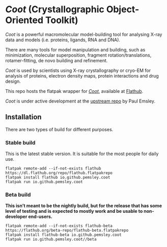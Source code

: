 # _Coot_ (Crystallographic Object-Oriented Toolkit)
_Coot_ is a powerful macromolecular model-building tool for analysing X-ray data and models (i.e. proteins, ligands, RNA and DNA). 

There are many tools for model manipulation and building, such as minimization, molecular superposition, fragment rotation/translations, rotamer-fitting, de novo building and refinement.

_Coot_ is used by scientists using X-ray crystallography or cryo-EM for analysis of proteins, electron density maps, protein interactions and drug design.

This repo hosts the flatpak wrapper for [_Coot_](https://www2.mrc-lmb.cam.ac.uk/personal/pemsley/coot/), available at [Flathub](https://flathub.org/ja/apps/io.github.pemsley.coot).

_Coot_ is under active development at the [upstream repo](https://github.com/pemsley/coot) by Paul Emsley.

## Installation

There are two types of build for different purposes.

### Stable build

This is the latest stable version. It is suitable for the most people for daily use.

```shell
flatpak remote-add --if-not-exists flathub https://dl.flathub.org/repo/flathub.flatpakrepo
flatpak install flathub io.github.pemsley.coot
flatpak run io.github.pemsley.coot
```

### Beta build

**This isn’t meant to be the nightly build, but for the release that has some level of testing and is expected to mostly work and be usable to non-developer end-users.**

```shell
flatpak remote-add --if-not-exists flathub-beta https://flathub.org/beta-repo/flathub-beta.flatpakrepo
flatpak install flathub-beta io.github.pemsley.coot
flatpak run io.github.pemsley.coot//beta
```
